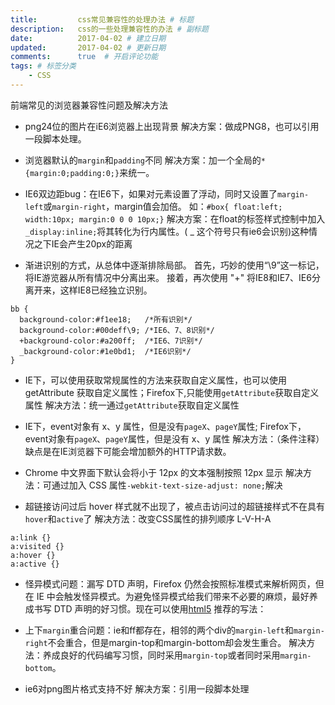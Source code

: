 ```yaml
---
title:         css常见兼容性的处理办法 # 标题
description:   css的一些处理兼容性的办法 # 副标题
date:          2017-04-02 # 建立日期
updated:       2017-04-02 # 更新日期
comments:      true  # 开启评论功能
tags: # 标签分类
    - CSS
---
```


前端常见的浏览器兼容性问题及解决方法
- png24位的图片在iE6浏览器上出现背景
解决方案：做成PNG8，也可以引用一段脚本处理。

- 浏览器默认的`margin`和`padding`不同
解决方案：加一个全局的`*{margin:0;padding:0;}`来统一。

- IE6双边距bug：在IE6下，如果对元素设置了浮动，同时又设置了`margin-left`或`margin-right`，margin值会加倍。
如：`#box{ float:left; width:10px; margin:0 0 0 10px;}`
解决方案：在float的标签样式控制中加入`_display:inline;`将其转化为行内属性。( _ 这个符号只有ie6会识别)这种情况之下IE会产生20px的距离

- 渐进识别的方式，从总体中逐渐排除局部。
首先，巧妙的使用“\9”这一标记，将IE游览器从所有情况中分离出来。
接着，再次使用 "+" 将IE8和IE7、IE6分离开来，这样IE8已经独立识别。
```
bb {
  background-color:#f1ee18;   /*所有识别*/
  background-color:#00deff\9; /*IE6、7、8识别*/
  +background-color:#a200ff;  /*IE6、7识别*/
  _background-color:#1e0bd1;  /*IE6识别*/
}
```

- IE下，可以使用获取常规属性的方法来获取自定义属性，也可以使用 getAttribute 获取自定义属性；Firefox下,只能使用`getAttribute`获取自定义属性
解决方法：统一通过`getAttribute`获取自定义属性

- IE下，event对象有 x、y 属性，但是没有`pageX`、`pageY`属性; Firefox下，event对象有`pageX`、`pageY`属性，但是没有 x、y 属性
解决方法：（条件注释）缺点是在IE浏览器下可能会增加额外的HTTP请求数。

- Chrome 中文界面下默认会将小于 12px 的文本强制按照 12px 显示
解决方法：可通过加入 CSS 属性`-webkit-text-size-adjust: none;`解决

- 超链接访问过后 hover 样式就不出现了，被点击访问过的超链接样式不在具有`hover`和`active`了
解决方法：改变CSS属性的排列顺序 L-V-H-A
```
a:link {}
a:visited {}
a:hover {}
a:active {}
```

- 怪异模式问题：漏写 DTD 声明，Firefox 仍然会按照标准模式来解析网页，但在 IE 中会触发怪异模式。为避免怪异模式给我们带来不必要的麻烦，最好养成书写 DTD 声明的好习惯。现在可以使用[html5](http://www.w3.org/TR/html5/single-page.html) 推荐的写法：<!DOCTYPE html>

- 上下`margin`重合问题：ie和ff都存在，相邻的两个div的`margin-left`和`margin-right`不会重合，但是margin-top和margin-bottom却会发生重合。
解决方法：养成良好的代码编写习惯，同时采用`margin-top`或者同时采用`margin-bottom`。

- ie6对png图片格式支持不好
解决方案：引用一段脚本处理

